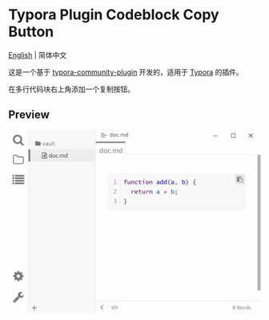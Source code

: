 # Typora Plugin Codeblock Copy Button

[English](https://github.com/typora-community-plugin/typora-plugin-codeblock-copy-button#README.md) | 简体中文

这是一个基于 [typora-community-plugin](https://github.com/typora-community-plugin/typora-community-plugin) 开发的，适用于 [Typora](https://typora.io) 的插件。

在多行代码块右上角添加一个复制按钮。

## Preview

![](./docs/assets/base.jpg)
